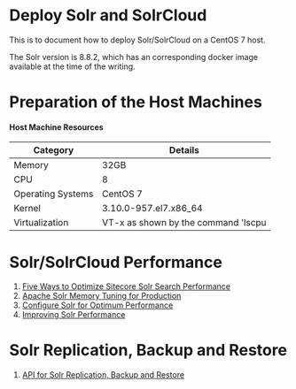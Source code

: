 # Deploy Solr and SolrCloud

This is to document how to deploy Solr/SolrCloud on a CentOS 7 host.

The Solr version is 8.8.2, which has an corresponding docker image available at the time
of the writing. 

# Preparation of the Host Machines

#### Host Machine Resources
  
  | Category | Details |
  |---|---|
  | Memory | 32GB |
  | CPU    | 8    |
  | Operating Systems | CentOS 7 |
  | Kernel | 3.10.0-957.el7.x86_64 |
  | Virtualization | VT-x as shown by the command 'lscpu | grep -i virtualization'|


# Solr/SolrCloud Performance

1. [Five Ways to Optimize Sitecore Solr Search Performance](https://www.searchstax.com/blog/5-ways-to-optimize-your-solr-search-performance-for-sitecore/)
2. [Apache Solr Memory Tuning for Production](https://blog.cloudera.com/apache-solr-memory-tuning-for-production/)
3. [Configure Solr for Optimum Performance](https://medium.com/tech-tajawal/tips-and-tricks-to-maximize-apache-solr-performance-74e8ea4f5c8d)
4. [Improving Solr Performance](https://tech.olx.com/improving-solr-performance-f4202d28b72d)



# Solr Replication, Backup and Restore

1. [API for Solr Replication, Backup and Restore](https://solr.apache.org/guide/6_6/making-and-restoring-backups.html)
